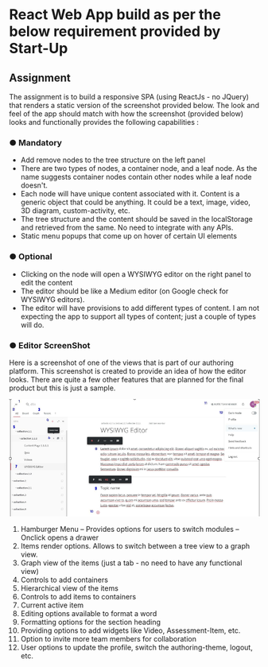 # React Web App build as per the below requirement provided by Start-Up

## Assignment

The assignment is to build a responsive SPA (using ReactJs - no JQuery) that renders a static version of the screenshot provided below. The look and feel of the app should match with how the screenshot (provided below) looks and functionally provides the following capabilities :

### ● Mandatory
   - Add remove nodes to the tree structure on  the left panel
   - There are two types of nodes, a container node, and a leaf node. As the name suggests container nodes contain other nodes while a leaf node doesn't.
   - Each node will have unique content associated with it. Content is a generic object that could be anything. It could be a text, image, video, 3D diagram, custom-activity, etc.
   - The tree structure and the content should be saved in the localStorage and retrieved from the same. No need to integrate with any APIs.
   - Static menu popups that come up on hover of certain UI elements 


### ● Optional
  - Clicking on the node will open a WYSIWYG editor on the right panel to edit the content
  - The editor should be like a Medium editor (on Google check for WYSIWYG editors). 
  - The editor will have provisions to add different types of content. I am not expecting the app to support all types of content; just a couple of types will do.


### ● Editor ScreenShot
  Here is a screenshot of one of the views that is part of our authoring platform. This screenshot is created to provide an idea of how the editor looks. There are quite a few other features that are planned for the final product but this is just a sample.
   
 ![ScreenShot](./public/screenShot.png)


  1. Hamburger Menu – Provides options for users to switch modules – Onclick opens a drawer
1. Items render options. Allows to switch between a tree view to a graph view. 
2. Graph view of the items (just a tab - no need to have any functional view)
3. Controls to add containers
4. Hierarchical view of the items
5. Controls to add items to containers
6. Current active item
7. Editing options available to format a word
8. Formatting options for the section heading
9.  Providing options to add widgets like Video, Assessment-Item, etc.
10. Option to invite more team members for collaboration 
11. User options to update the profile, switch the authoring-theme, logout, etc.

